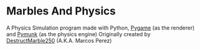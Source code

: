 # Marbles And Physics
A Physics Simulation program made with Python, [Pygame](https://github.com/ppizarror/pygame-menu) (as the renderer) and [Pymunk](https://github.com/viblo/pymunk) (as the physics engine)
Originally created by [DestructMarble250](https://github.com/DestructMarble250) (A.K.A. Marcos Perez)
